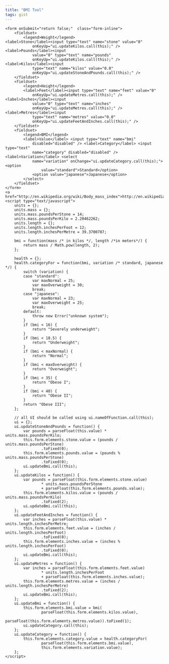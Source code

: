 ```yaml
---
title: "BMI Tool"
tags: gist
---
```

	<form onSubmit="return false;"  class="form-inline">
		<fieldset>
			<legend>Weight</legend>
	<label>Stone</label><input type="text" name="stone" value="0"
				onKeyUp="ui.updateKilos.call(this);" /> <label>Pounds</label><input
				value="0" type="text" name="pounds"
				onKeyUp="ui.updateKilos.call(this);" /><label>Kilos</label><input
				type="text" name="kilos" value="0.0"
				onKeyUp="ui.updateStoneAndPounds.call(this);" />
		</fieldset>
		<fieldset>
			<legend>Height</legend>
			<label>Feet</label><input type="text" name="feet" value="0"
				onKeyUp="ui.updateMetres.call(this);" /> <label>Inches</label><input
				value="0" type="text" name="inches"
				onKeyUp="ui.updateMetres.call(this);" /><label>Metres</label><input
				type="text" name="metres" value="0.0"
				onKeyUp="ui.updateFeetAndInches.call(this);" />
		</fieldset>
		<fieldset>
			<legend>BMI</legend>
			<label>Value</label> <input type="text" name="bmi"
				disabled="disabled" /> <label>Category</label> <input type="text"
				name="category" disabled="disabled" /> <label>Variation</label> <select
				name="variation" onChange="ui.updateCategory.call(this);"><option
					value="standard">Standard</option>
				<option value="japanese">Japanese</option>
			</select>
		</fieldset>
	</form>
	<a href="http://en.wikipedia.org/wiki/Body_mass_index">http://en.wikipedia.org/wiki/Body_mass_index</a>
	<script type="text/javascript">
		units = {};
        units.mass = {};
        units.mass.poundsPerStone = 14;
        units.mass.poundsPerKilo = 2.20462262;
        units.length = {};
        units.length.inchesPerFoot = 12;
        units.length.inchesPerMetre = 39.3700787;

        bmi = function(mass /* in kilos */, length /*in meters*/) {
	        return mass / Math.pow(length, 2);
        };

        health = {};
        health.categoryFor = function(bmi, variation /* standard, japanese */) {
	        switch (variation) {
	        case "standard":
		        var maxNormal = 25;
		        var maxOverweight = 30;
		        break;
	        case "japanese":
		        var maxNormal = 23;
		        var maxOverweight = 25;
		        break;
	        default:
		        throw new Error("unknown system");
	        }
	        if (bmi < 16) {
		        return "Severely underweight";
	        }
	        if (bmi < 18.5) {
		        return "Underweight";
	        }
	        if (bmi < maxNormal) {
		        return "Normal";
	        }
	        if (bmi < maxOverweight) {
		        return "Overweight";
	        }
	        if (bmi < 35) {
		        return "Obese I";
	        }
	        if (bmi < 40) {
		        return "Obese II";
	        }
	        return "Obese III";
        };

        // all UI should be called using ui.nameOfFunction.call(this);
        ui = {};
        ui.updateStoneAndPounds = function() {
	        var pounds = parseFloat(this.value) * units.mass.poundsPerKilo;
	        this.form.elements.stone.value = (pounds / units.mass.poundsPerStone)
	                .toFixed(0);
	        this.form.elements.pounds.value = (pounds % units.mass.poundsPerStone)
	                .toFixed(0);
	        ui.updateBmi.call(this);
        };
        ui.updateKilos = function() {
	        var pounds = parseFloat(this.form.elements.stone.value)
	                * units.mass.poundsPerStone
	                + parseFloat(this.form.elements.pounds.value);
	        this.form.elements.kilos.value = (pounds / units.mass.poundsPerKilo)
	                .toFixed(2);
	        ui.updateBmi.call(this);
        };
        ui.updateFeetAndInches = function() {
	        var inches = parseFloat(this.value) * units.length.inchesPerMetre;
	        this.form.elements.feet.value = (inches / units.length.inchesPerFoot)
	                .toFixed(0);
	        this.form.elements.inches.value = (inches % units.length.inchesPerFoot)
	                .toFixed(0);
	        ui.updateBmi.call(this);
        };
        ui.updateMetres = function() {
	        var inches = parseFloat(this.form.elements.feet.value)
	                * units.length.inchesPerFoot
	                + parseFloat(this.form.elements.inches.value);
	        this.form.elements.metres.value = (inches / units.length.inchesPerMetre)
	                .toFixed(2);
	        ui.updateBmi.call(this);
        };
        ui.updateBmi = function() {
	        this.form.elements.bmi.value = bmi(
	                parseFloat(this.form.elements.kilos.value),
	                parseFloat(this.form.elements.metres.value)).toFixed(1);
	        ui.updateCategory.call(this);
        };
        ui.updateCategory = function() {
	        this.form.elements.category.value = health.categoryFor(
	                parseFloat(this.form.elements.bmi.value),
	                this.form.elements.variation.value);
        };
	</script>
